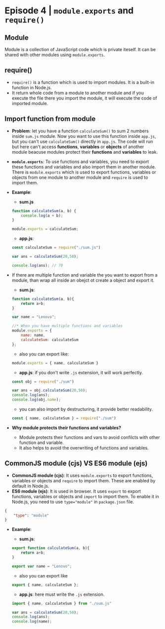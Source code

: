 # Episode 4 | `module.exports` and `require()`

## Module

Module is a collection of JavaScript code which is private iteself. It can be shared with other modules using `module.exports`.

## require()

- `require()` is a function which is used to import modules. It is a built-in function in Node.js.
- It return whole code from a module to another module and if you execute the file there you import the module, it will execute the code of imported module.

## Import function from module

- **Problem**: let you have a function `calculateSum()` to sum 2 numbers inside `sum.js` module. Now you want to use this function inside `app.js`, but you can't use `calculateSum()` directly in `app.js`. The code will run but here can't access **functions**, **variables** or **objects** of another module beacuse modules protect their **functions** and **variables** to leak.

- **`module.exports`**: To use functions and variables, you need to export these functions and variables and also import them in another module. There is `module.exports` which is used to export functions, variables or objects from one module to another module and `require` is used to import them.
- **Example**: 
    - **sum.js**

    ```js
    function calculateSum(a, b) {
        console.log(a + b);
    }

    module.exports = calculateSum;
    ```

    - **app.js**:
    ```js
    const calculateSum = require("./sum.js")

    var ans = calculateSum(20,50);

    console.log(ans); // 70
    ```

- If there are multiple function and variable the you want to export from a module, than wrap all inside an obejct ot create a object and export it.
    - **sum.js**:
    ```js
    function calculateSum(a, b){
        return a+b;
    }

    var name = "Lenovo";

    //* When you have multiple functions and variables
    module.exports = {
        name: name,
        calculateSum: calculateSum
    };
    ```
    - also you can export like:
    ```js
    module.exports = { name, calculateSum }
    ```
    - **app.js**: if you don't write `.js` extension, it will work perfectly.
    ```js
    const obj = require("./sum")

    var ans = obj.calculateSum(20,50);
    console.log(ans);
    console.log(obj.name);
    ```
    - you can also import by destructuring, it provide better readability.
    ```js
    const { name, calculateSum } = require("./sum")
    ```

- **Why module protects their functions and variables?**
    - Module protects their functions and vars to avoid confilcts with other function and variable.
    - It also helps to avoid the overwriting of functions and variables.


## CommonJS module (cjs) VS ES6 module (ejs)
- **CommonJS module (cjs)**: It uses `module.exports` to export functions, variables or objects and `require` to import them. These are enabled by default in Node.js. 
- **ES6 module (ejs)**: It is used in browser. It uses `export` to export functions, variables or objects and `import` to import them. To enable it in Node.js, you need to use `type="module"` in `package.json` file.
```json
{
    "type": "module"
}
```

- **Example**:
    - **sum.js**:
    ```js
    export function calculateSum(a, b){
        return a+b;
    }

    export var name = "Lenovo";
    ```

    - also you can export like
    ```js
    export { name, calculateSum };
    ```

    - **app.js**: here must write the `.js` extension.
    ```js
    import { name, calculateSum } from "./sum.js"

    var ans = calculateSum(20,50);
    console.log(ans);
    console.log(name);
    ```
